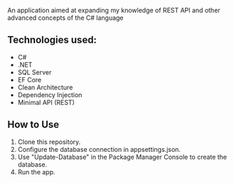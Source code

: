 An application aimed at expanding my knowledge of REST API and other advanced concepts of the C# language

## Technologies used:
* C#
* .NET
* SQL Server
* EF Core
* Clean Architecture
* Dependency Injection
* Minimal API (REST)

## How to Use
1. Clone this repository.
2. Configure the database connection in appsettings.json.
3. Use "Update-Database" in the Package Manager Console to create the database.
4. Run the app.
